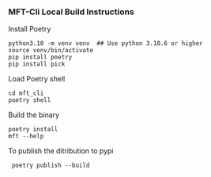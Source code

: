 <!--
Licensed to the Apache Software Foundation (ASF) under one
or more contributor license agreements.  See the NOTICE file
distributed with this work for additional information
regarding copyright ownership.  The ASF licenses this file
to you under the Apache License, Version 2.0 (the
"License"); you may not use this file except in compliance
with the License.  You may obtain a copy of the License at

  http://www.apache.org/licenses/LICENSE-2.0

Unless required by applicable law or agreed to in writing,
software distributed under the License is distributed on an
"AS IS" BASIS, WITHOUT WARRANTIES OR CONDITIONS OF ANY
KIND, either express or implied.  See the License for the
specific language governing permissions and limitations
under the License.
-->

### MFT-Cli Local Build Instructions

Install Poetry
```
python3.10 -m venv venv  ## Use python 3.10.6 or higher
source venv/bin/activate
pip install poetry
pip install pick
```

Load Poetry shell
```
cd mft_cli
poetry shell
```

Build the binary
```
poetry install
mft --help
```

To publish the ditribution to pypi
```
 poetry publish --build
```
